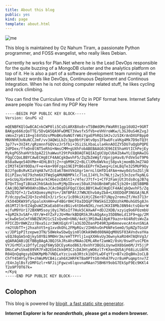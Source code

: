 ```yaml
---
title: About this blog
public: yes
kind: page
template: about.html
---
```


![me](http://oz123.github.io/media/img/lustig.jpg)

This blog is maintained by Oz Nahum Tiram, a passionate Python programmer,
and FOSS evangelist, who really likes Debian.

Currently he works for Plan.Net where he is the Lead DevOps responsible for the
quite buzzing of a MongoDB cluster and the analytics platform on top of it.
He is also a part of a software development team running all the latest buzz
words like DevOps, Continuous Deploment and Continous Integration.
When he is not doing computer related stuff, he likes cycling and rock climbing.

You can find the Curriculum Vitea of Oz in PDF format here.
Internet Safety aware people
You can find my PGP Key Here

```
-----BEGIN PGP PUBLIC KEY BLOCK-----
Version: GnuPG v2

mQENBFKQlGwBCACnkCWP0li5CsDiARXBXo8rxT5BWdOMcFWaRRt1gp16UO2+9GRT
BAKgo666zQoTTE/5DvQA5QA9FwDMET3Vwsfx5fVb+eVHVroWKw/L3GJ0uS4KZvgJ
sWoxZrp6118+gl6VSOzsPMoBKu9aNGTrW6iYgaEPhRQiSHJvJzSIKrAnDXUFBpp0
MNXNhR3oNuNCCJmF/vv3AQWiLbZc3pp9btPiWtv0psIFbwUFcaVKg4Mk7D9oTQ3t
3p77v+3VZ4t/gRzmnnfGQVxzJr5fbi+3SiiSLXbaLula4knAOIZY5DU7uQgbPQPE
2dPDex/ffeDn0lNT5eRhU+NmsCMM+gUXhFobABEBAAG0JE96IE5haHVtIChPejEy
MykgPG5haHVtb3pAZ21haWwuY29tPokBOAQTAQIAIgUCUpCUbAIbAwYLCQgHAwIG
FQgCCQoLBBYCAwECHgECF4AACgkQwvhF5/ZqZbZeWgf/UpnjpHav8/FdVeSoT9P6
858a8wqe54OVMm+4EHLBV3jZ+rqbM9K22+BLClXMx6WVkoj58pvkjmomBbJmZ7AO
cIM3T4IAY0ODa/F+e+km+99Fzga19EIPtB6sEEPrfHZweg+LCmLBqTe325MUP9Oy
BJJfgoBsRvKIaYqHA7wYZcEa678mVVkGXgr1mrnLlGHfD14FAm+mwy0dz5oZGljN
D1iPZav/kE79zhm6X3TWqSgAMUNBMPklc7loLIJ4YL7n7NLtj2wj53n3zefkpNLG
g+GcUqJGx9nKt2ekarkCHGezcDAStI+/4fe/J7tf+1+CfF2FamjUt3tds0cgJB7q
87QnT3ogTiBUaXJhbSAob3oxMjMpIDxvei50aXJhbUBnbWFpbC5jb20+iQE5BBMB
CAAjBQJWFW98AhsDBwsJCAcDAgEGFQgCCQoLBBYCAwECHgECF4AACgkQwvhF5/Zq
ZbZQ7Qf+J/Iw5XQomsyHqYo+/1NfBPAtJ7WNJEhvbAyZbA+LX8EDQdP3NGGAjNLR
P/dczpy5wZJQ+3zxh8In3/irScx/1cB9kiXiHjCZ6er87iNpy2remvZf/Ho3713r
/k504DKWX9fySpaloXnHH+wF4BGr0HCFOaIDQqP7RWSkGI2QDUzhkM0uhGO5g8Jn
d61MT2l9rEZ4gDuWZ2KaEab8tezBGiv6tD6eNIKL/neSJKXI8MbJ8N94ctsQ4orW
ajfuM9YUr172BXNM5soyj0yi7NSsIf7Huk5CAXwAF+dDJ2XDB/xzyiq9o6FOzmbU
+4pM2k3vSAF+/8Y/W+4YZxFzJU+MmrkBDQRSkJRsAQgAxy35DBNeLd13F9+qp/2M
wjkwDeSoCmfXNBZNlMJ1cSIsQvmO+UN6/4eXj3M10wA18pKf9azn+kU4RdtsWvZa
FPICZDr0WKZzz7Bxa5izr3WKXEqXrFla3G3DZOanPD49R3pH6mnevecAt4vnSNiA
rm2tUbTT+j2hxahVt5+g1xvdkOhL2FMpRGv/2IH6hvOnP6NFeSemO/5pNZpTGsGF
v/JDP1pPItzepwe3TN/S8WekwSbwQyin0lOKkA9W0d08NAQqM0USF03AVndvaYHa
vEQJ8qGm5nQjkyS0YBi9M0Hr3m/eHTTPYlj1xqXXHkvUy36wnykaRU4H7AQhVg3/
qQARAQABiQEfBBgBAgAJBQJSkJRsAhsMAAoJEML4Ref2amW2/8sH/0swdfusCPEm
VYJGrM3lxiDffyCzqqf6WySDCEyoKod863/0xVhY3BGSLUynwOX8bGm6M/JY5jjP
DNsCaPsSkmE89VR7FxB2Eb6Ikk6M3CJcDA3HtyWO6zlTrKXenQU5AjF68izLUAYK
R04QnQqHgsybENKMpMb7VNDLeYzcivab3Rtck1bDYLwDFqYfz+B7xzDqBHv2oCLB
ChfY45HYSyT9+zhWuMVCB4icah6X2HRFKTBa0PTtG0rHhA7Pvzr8uHPuqmptnv7Z
/E4nJglBsfzDMFGzlr+NFJijFgwzx6lqovnaMAan75BH6Y9obG7EkSpF9Ec9KKl4
T2o9P7OT67k=
=/Kyq
-----END PGP PUBLIC KEY BLOCK-----
```

## Colophon

This blog is powered by [blogit, a fast static site generator][1].


__Internet Explorer is for *neanderthals*, please get a modern browser.__

[1]: https://github.com/oz123/blogit/
